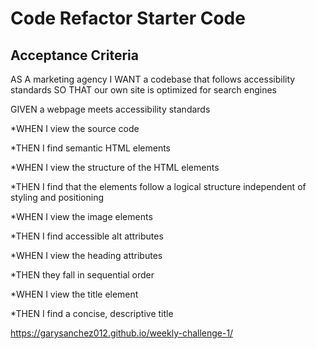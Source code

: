 # Code Refactor Starter Code

## Acceptance Criteria

AS A marketing agency
I WANT a codebase that follows accessibility standards
SO THAT our own site is optimized for search engines

GIVEN a webpage meets accessibility standards

*WHEN I view the source code

*THEN I find semantic HTML elements

*WHEN I view the structure of the HTML elements

*THEN I find that the elements follow a logical structure independent of styling and positioning

*WHEN I view the image elements

*THEN I find accessible alt attributes

*WHEN I view the heading attributes

*THEN they fall in sequential order

*WHEN I view the title element

*THEN I find a concise, descriptive title

https://garysanchez012.github.io/weekly-challenge-1/